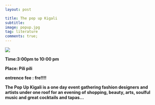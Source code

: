 ```yaml
---
layout: post

title: The pop up Kigali
subtitle: 
image: popup.jpg
tag: literature
comments: true;
---
```


<img src="{{site.github.url}}/img/popup.jpg">

<strong>Time:3:00pm to 10:00 pm

<strong>Place: Pili pili

<strong>entrence fee : fre!!!!</strong>



The Pop Up Kigali is a one day event gathering fashion designers and artists under one roof for an evening of shopping, beauty, arts, soulful music and great cocktails and tapas… 